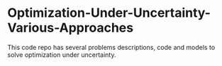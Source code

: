 # Optimization-Under-Uncertainty-Various-Approaches
This code repo has several problems descriptions, code and models to solve optimization under uncertainty.
